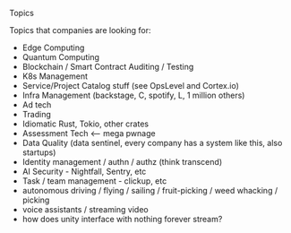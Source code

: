 Topics

Topics that companies are looking for:

- Edge Computing
- Quantum Computing
- Blockchain / Smart Contract Auditing / Testing
- K8s Management
- Service/Project Catalog stuff (see OpsLevel and Cortex.io)
- Infra Management (backstage, C, spotify, L, 1 million others)
- Ad tech
- Trading
- Idiomatic Rust, Tokio, other crates
- Assessment Tech <-- mega pwnage
- Data Quality (data sentinel, every company has a system like this, also startups)
- Identity management / authn / authz (think transcend)
- AI Security - Nightfall, Sentry, etc
- Task / team management - clickup, etc
- autonomous driving / flying / sailing / fruit-picking / weed whacking / picking
- voice assistants / streaming video
- how does unity interface with nothing forever stream?